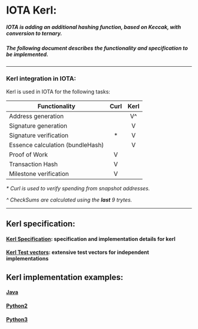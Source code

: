 # IOTA Kerl:

##### IOTA is adding an additional hashing function, based on Keccak, with conversion to ternary.
##### The following document describes the functionality and specification to be implemented.
---

### Kerl integration in IOTA:
Kerl is used in IOTA for the following tasks:

| Functionality | Curl     | Kerl   |
| ------------- |:--------:| :-----:|
|Address generation |      | V^ |
|Signature generation|     | V |
|Signature verification| * | V |
|Essence calculation (bundleHash)| | V |
|Proof of Work         | V |   |
|Transaction Hash      | V |   |
|Milestone verification| V |   |

_* Curl is used to verify spending from snapshot addresses._

_^ CheckSums are calculated using the **last** 9 trytes._ 

---
## Kerl specification:
#### [Kerl Specification](IOTA-Kerl-spec.md): specification and implementation details for kerl
#### [Kerl Test vectors](test_vectors/): extensive test vectors for independent implementations


## Kerl implementation examples:
#### [Java](java/)
#### [Python2](python2/)
#### [Python3](python3/)

